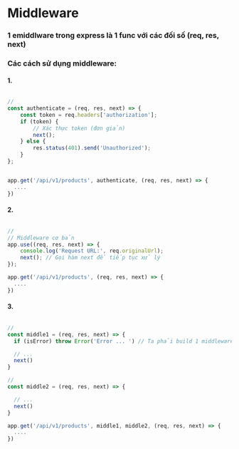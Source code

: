 # Middleware

### 1 emiddlware trong express là 1 func với các đối số (req, res, next)

### Các cách sử dụng middleware:

#### 1.

```js

//
const authenticate = (req, res, next) => {
    const token = req.headers['authorization'];
    if (token) {
        // Xác thực token (đơn giản)
        next();
    } else {
        res.status(401).send('Unauthorized');
    }
};


app.get('/api/v1/products', authenticate, (req, res, next) => {
  ....
})
```

#### 2.

```js

//
// Middleware cơ bản
app.use((req, res, next) => {
    console.log('Request URL:', req.originalUrl);
    next(); // Gọi hàm next để tiếp tục xử lý
});

app.get('/api/v1/products', (req, res, next) => {
  ....
})
```

#### 3.

```js

//
const middle1 = (req, res, next) => {
  if (isError) throw Error('Error ... ') // Ta phải build 1 middleware riêng dùng để handle Error

  // ...
  next()
}

//
const middle2 = (req, res, next) => {

  // ...
  next()
}

app.get('/api/v1/products', middle1, middle2, (req, res, next) => {
  ....
})
```
